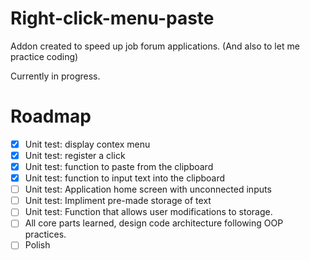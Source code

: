 # Right-click-menu-paste
Addon created to speed up job forum applications. 
(And also to let me practice coding)

Currently in progress.

# Roadmap 

- [x] Unit test: display contex menu
- [X] Unit test: register a click
- [X] Unit test: function to paste from the clipboard
- [X] Unit test: function to input text into the clipboard
- [ ] Unit test: Application home screen with unconnected inputs
- [ ] Unit test: Impliment pre-made storage of text
- [ ] Unit test: Function that allows user modifications to storage.
- [ ] All core parts learned, design code architecture following OOP practices. 
- [ ] Polish
